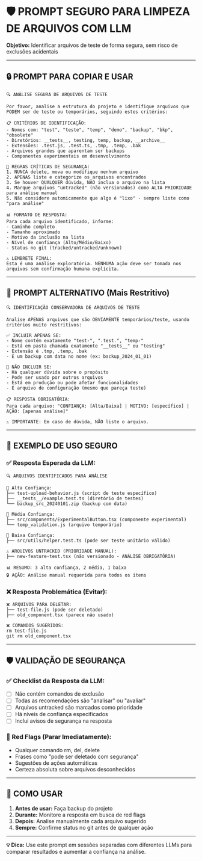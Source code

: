 # 🛡️ PROMPT SEGURO PARA LIMPEZA DE ARQUIVOS COM LLM

**Objetivo:** Identificar arquivos de teste de forma segura, sem risco de exclusões acidentais

---

## 🔒 PROMPT PARA COPIAR E USAR

```plaintext
🔍 ANÁLISE SEGURA DE ARQUIVOS DE TESTE

Por favor, analise a estrutura do projeto e identifique arquivos que PODEM ser de teste ou temporários, seguindo estes critérios:

📋 CRITÉRIOS DE IDENTIFICAÇÃO:
- Nomes com: "test", "teste", "temp", "demo", "backup", "bkp", "obsolete"
- Diretórios: __tests__, testing, temp, backup, __archive__
- Extensões: .test.js, .test.ts, .tmp, .temp, .bak
- Arquivos grandes que aparentam ser backups
- Componentes experimentais em desenvolvimento

🚫 REGRAS CRÍTICAS DE SEGURANÇA:
1. NUNCA delete, mova ou modifique nenhum arquivo
2. APENAS liste e categorize os arquivos encontrados
3. Se houver QUALQUER dúvida, NÃO inclua o arquivo na lista
4. Marque arquivos "untracked" (não versionados) como ALTA PRIORIDADE para análise manual
5. Não considere automicamente que algo é "lixo" - sempre liste como "para análise"

📊 FORMATO DE RESPOSTA:
Para cada arquivo identificado, informe:
- Caminho completo
- Tamanho aproximado
- Motivo da inclusão na lista
- Nível de confiança (Alto/Médio/Baixo)
- Status no git (tracked/untracked/unknown)

⚠️ LEMBRETE FINAL:
Esta é uma análise exploratória. NENHUMA ação deve ser tomada nos arquivos sem confirmação humana explícita.
```

---

## 📝 PROMPT ALTERNATIVO (Mais Restritivo)

```plaintext
🔍 IDENTIFICAÇÃO CONSERVADORA DE ARQUIVOS DE TESTE

Analise APENAS arquivos que são OBVIAMENTE temporários/teste, usando critérios muito restritivos:

✅ INCLUIR APENAS SE:
- Nome contém exatamente "test-", ".test.", "temp-"
- Está em pasta chamada exatamente "__tests__" ou "testing"
- Extensão é .tmp, .temp, .bak
- É um backup com data no nome (ex: backup_2024_01_01)

🚫 NÃO INCLUIR SE:
- Há qualquer dúvida sobre o propósito
- Pode ser usado por outros arquivos
- Está em produção ou pode afetar funcionalidades
- É arquivo de configuração (mesmo que pareça teste)

📋 RESPOSTA OBRIGATÓRIA:
Para cada arquivo: "CONFIANÇA: [Alta/Baixa] | MOTIVO: [específico] | AÇÃO: [apenas análise]"

⚠️ IMPORTANTE: Em caso de dúvida, NÃO liste o arquivo.
```

---

## 🎯 EXEMPLO DE USO SEGURO

### ✅ Resposta Esperada da LLM:
```
🔍 ARQUIVOS IDENTIFICADOS PARA ANÁLISE

📁 Alta Confiança:
├── test-upload-behavior.js (script de teste específico)
├── __tests__/example.test.ts (diretório de testes)
└── backup_src_20240101.zip (backup com data)

📁 Média Confiança:
├── src/components/ExperimentalButton.tsx (componente experimental)
└── temp_validation.js (arquivo temporário)

📁 Baixa Confiança:
├── src/utils/helper.test.ts (pode ser teste unitário válido)

⚠️ ARQUIVOS UNTRACKED (PRIORIDADE MANUAL):
├── new-feature-test.tsx (não versionado - ANÁLISE OBRIGATÓRIA)

📊 RESUMO: 3 alta confiança, 2 média, 1 baixa
🔒 AÇÃO: Análise manual requerida para todos os itens
```

### ❌ Resposta Problemática (Evitar):
```
❌ ARQUIVOS PARA DELETAR:
├── test-file.js (pode ser deletado)
├── old_component.tsx (parece não usado)

❌ COMANDOS SUGERIDOS:
rm test-file.js
git rm old_component.tsx
```

---

## 🛡️ VALIDAÇÃO DE SEGURANÇA

### ✅ Checklist da Resposta da LLM:
- [ ] Não contém comandos de exclusão
- [ ] Todas as recomendações são "analisar" ou "avaliar"
- [ ] Arquivos untracked são marcados como prioridade
- [ ] Há níveis de confiança especificados
- [ ] Inclui avisos de segurança na resposta

### 🚨 Red Flags (Parar Imediatamente):
- Qualquer comando rm, del, delete
- Frases como "pode ser deletado com segurança"
- Sugestões de ações automáticas
- Certeza absoluta sobre arquivos desconhecidos

---

## 🔧 COMO USAR

1. **Antes de usar:** Faça backup do projeto
2. **Durante:** Monitore a resposta em busca de red flags
3. **Depois:** Analise manualmente cada arquivo sugerido
4. **Sempre:** Confirme status no git antes de qualquer ação

---

**💡 Dica:** Use este prompt em sessões separadas com diferentes LLMs para comparar resultados e aumentar a confiança na análise. 